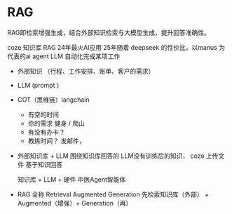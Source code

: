 # RAG 

RAG即检索增强生成，结合外部知识检索与大模型生成，提升回答准确性。

coze 知识库 RAG 24年最火AI应用 
25年随着 deepseek 的性价比，以manus 为代表的ai agent LLM 自动化完成某项工作 
- 外部知识 （行程、工作安排、账单、客户的需求）
- LLM (prompt )
- COT（思维链）langchain 
  - 有空的时间
  - 你的需求 健身 / 爬山
  - 有没有办卡？
  - 教练时间？ 发邮件，

- 外部知识库 + LLM 
  围绕知识库回答的 
  LLM没有训练后的知识，
  coze 上传文件 基于知识回答

  知识库 + LLM + 硬件 中医Agent智能体

- RAG 全称
  Retrieval Augmented Generation
  先检索知识库（外部） + Augmented（增强）+ Generation（再）

  

